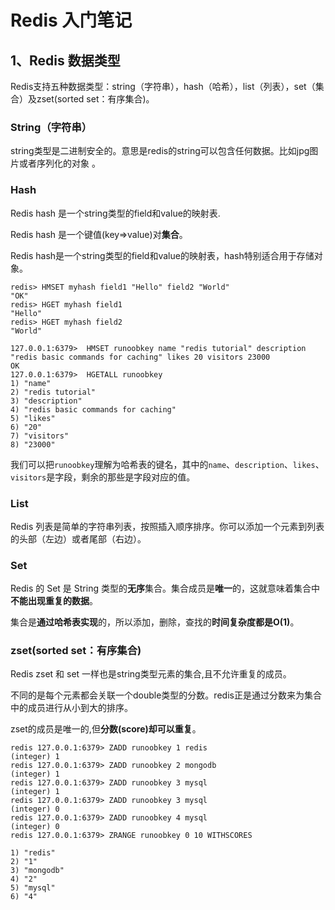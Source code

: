 # Redis 入门笔记

## 1、Redis 数据类型

Redis支持五种数据类型：string（字符串），hash（哈希），list（列表），set（集合）及zset(sorted set：有序集合)。

### String（字符串）

string类型是二进制安全的。意思是redis的string可以包含任何数据。比如jpg图片或者序列化的对象 。

### Hash

Redis hash 是一个string类型的field和value的映射表.

Redis hash 是一个键值(key=>value)对**集合**。

Redis hash是一个string类型的field和value的映射表，hash特别适合用于存储对象。

```shell
redis> HMSET myhash field1 "Hello" field2 "World"
"OK"
redis> HGET myhash field1
"Hello"
redis> HGET myhash field2
"World"
```

```shell
127.0.0.1:6379>  HMSET runoobkey name "redis tutorial" description "redis basic commands for caching" likes 20 visitors 23000
OK
127.0.0.1:6379>  HGETALL runoobkey
1) "name"
2) "redis tutorial"
3) "description"
4) "redis basic commands for caching"
5) "likes"
6) "20"
7) "visitors"
8) "23000"
```

我们可以把`runoobkey`理解为哈希表的键名，其中的`name`、`description`、`likes`、`visitors`是字段，剩余的那些是字段对应的值。

### List

Redis 列表是简单的字符串列表，按照插入顺序排序。你可以添加一个元素到列表的头部（左边）或者尾部（右边）。

### Set

Redis 的 Set 是 String 类型的**无序**集合。集合成员是**唯一**的，这就意味着集合中**不能出现重复的数据**。

集合是**通过哈希表实现**的，所以添加，删除，查找的**时间复杂度都是O(1)**。

### zset(sorted set：有序集合)

Redis zset 和 set 一样也是string类型元素的集合,且不允许重复的成员。

不同的是每个元素都会关联一个double类型的分数。redis正是通过分数来为集合中的成员进行从小到大的排序。

zset的成员是唯一的,但**分数(score)却可以重复**。

```shell
redis 127.0.0.1:6379> ZADD runoobkey 1 redis
(integer) 1
redis 127.0.0.1:6379> ZADD runoobkey 2 mongodb
(integer) 1
redis 127.0.0.1:6379> ZADD runoobkey 3 mysql
(integer) 1
redis 127.0.0.1:6379> ZADD runoobkey 3 mysql
(integer) 0
redis 127.0.0.1:6379> ZADD runoobkey 4 mysql
(integer) 0
redis 127.0.0.1:6379> ZRANGE runoobkey 0 10 WITHSCORES

1) "redis"
2) "1"
3) "mongodb"
4) "2"
5) "mysql"
6) "4"
```



